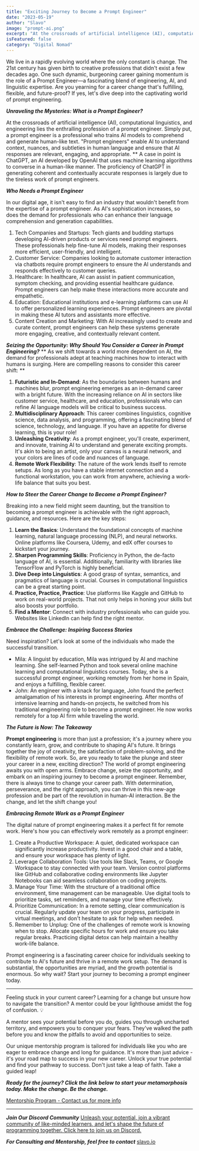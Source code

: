 ```yaml
---
title: "Exciting Journey to Become a Prompt Engineer"
date: "2023-05-19"
author: "Slavo"
image: "prompt-ai.png"
excerpt: "At the crossroads of artificial intelligence (AI), computational linguistics, and engineering lies the enthralling profession of a prompt engineer..."
isFeatured: false
category: "Digital Nomad"
---
```


We live in a rapidly evolving world where the only constant is change. The 21st century has given birth to creative professions that didn't exist a few decades ago. One such dynamic, burgeoning career gaining momentum is the role of a Prompt Engineer—a fascinating blend of engineering, AI, and linguistic expertise. Are you yearning for a career change that's fulfilling, flexible, and future-proof? If yes, let's dive deep into the captivating world of prompt engineering.

**_Unraveling the Mysteries: What is a Prompt Engineer?_**

At the crossroads of artificial intelligence (AI), computational linguistics, and engineering lies the enthralling profession of a prompt engineer. Simply put, a prompt engineer is a professional who trains AI models to comprehend and generate human-like text. "Prompt engineers" enable AI to understand context, nuances, and subtleties in human language and ensure that AI responses are relevant, engaging, and appropriate.
\*\*
A case in point is ChatGPT, an AI developed by OpenAI that uses machine learning algorithms to converse in a human-like manner. The proficiency of ChatGPT in generating coherent and contextually accurate responses is largely due to the tireless work of prompt engineers.

**_Who Needs a Prompt Engineer_**

In our digital age, it isn't easy to find an industry that wouldn't benefit from the expertise of a prompt engineer. As AI's sophistication increases, so does the demand for professionals who can enhance their language comprehension and generation capabilities.

1. Tech Companies and Startups: Tech giants and budding startups developing AI-driven products or services need prompt engineers. These professionals help fine-tune AI models, making their responses more efficient, user-friendly, and intelligent.
2. Customer Service: Companies looking to automate customer interaction via chatbots require prompt engineers to ensure the AI understands and responds effectively to customer queries.
3. Healthcare: In healthcare, AI can assist in patient communication, symptom checking, and providing essential healthcare guidance. Prompt engineers can help make these interactions more accurate and empathetic.
4. Education: Educational institutions and e-learning platforms can use AI to offer personalized learning experiences. Prompt engineers are pivotal in making these AI tutors and assistants more effective.
5. Content Creation and Marketing: With AI increasingly used to create and curate content, prompt engineers can help these systems generate more engaging, creative, and contextually relevant content.

**_Seizing the Opportunity: Why Should You Consider a Career in Prompt Engineering?_**
\*\*
As we shift towards a world more dependent on AI, the demand for professionals adept at teaching machines how to interact with humans is surging. Here are compelling reasons to consider this career shift:
\*\*

1. **Futuristic and In-Demand**: As the boundaries between humans and machines blur, prompt engineering emerges as an in-demand career with a bright future. With the increasing reliance on AI in sectors like customer service, healthcare, and education, professionals who can refine AI language models will be critical to business success.
2. **Multidisciplinary Approach**: This career combines linguistics, cognitive science, data analysis, and programming, offering a fascinating blend of science, technology, and language. If you have an appetite for diverse learning, this is your role!
3. **Unleashing Creativity**: As a prompt engineer, you'll create, experiment, and innovate, training AI to understand and generate exciting prompts. It's akin to being an artist, only your canvas is a neural network, and your colors are lines of code and nuances of language.
4. **Remote Work Flexibility**: The nature of the work lends itself to remote setups. As long as you have a stable internet connection and a functional workstation, you can work from anywhere, achieving a work-life balance that suits you best.

**_How to Steer the Career Change to Become a Prompt Engineer?_**

Breaking into a new field might seem daunting, but the transition to becoming a prompt engineer is achievable with the right approach, guidance, and resources. Here are the key steps:

1. **Learn the Basics**: Understand the foundational concepts of machine learning, natural language processing (NLP), and neural networks. Online platforms like Coursera, Udemy, and edX offer courses to kickstart your journey.
2. **Sharpen Programming Skills**: Proficiency in Python, the de-facto language of AI, is essential. Additionally, familiarity with libraries like TensorFlow and PyTorch is highly beneficial.
3. **Dive Deep into Linguistics**: A good grasp of syntax, semantics, and pragmatics of language is crucial. Courses in computational linguistics can be a great starting point.
4. **Practice, Practice, Practice**: Use platforms like Kaggle and GitHub to work on real-world projects. That not only helps in honing your skills but also boosts your portfolio.
5. **Find a Mentor**: Connect with industry professionals who can guide you. Websites like LinkedIn can help find the right mentor.

**_Embrace the Challenge: Inspiring Success Stories_**

Need inspiration? Let's look at some of the individuals who made the successful transition.

- Mila: A linguist by education, Mila was intrigued by AI and machine learning. She self-learned Python and took several online machine learning and computational linguistics courses. Today, she is a successful prompt engineer, working remotely from her home in Spain, and enjoys a fulfilling, flexible career.
- John: An engineer with a knack for language, John found the perfect amalgamation of his interests in prompt engineering. After months of intensive learning and hands-on projects, he switched from his traditional engineering role to become a prompt engineer. He now works remotely for a top AI firm while traveling the world.

**_The Future is Now: The Takeaway_**

**Prompt engineering** is more than just a profession; it's a journey where you constantly learn, grow, and contribute to shaping AI's future. It brings together the joy of creativity, the satisfaction of problem-solving, and the flexibility of remote work. So, are you ready to take the plunge and steer your career in a new, exciting direction? The world of prompt engineering awaits you with open arms. Embrace change, seize the opportunity, and embark on an inspiring journey to become a prompt engineer.
Remember, there is always time to change your career path. With determination, perseverance, and the right approach, you can thrive in this new-age profession and be part of the revolution in human-AI interaction. Be the change, and let the shift change you!

**_Embracing Remote Work as a Prompt Engineer_**

The digital nature of prompt engineering makes it a perfect fit for remote work. Here's how you can effectively work remotely as a prompt engineer:

1. Create a Productive Workspace: A quiet, dedicated workspace can significantly increase productivity. Invest in a good chair and a table, and ensure your workspace has plenty of light.
2. Leverage Collaboration Tools: Use tools like Slack, Teams, or Google Workspace to stay connected with your team. Version control platforms like GitHub and collaborative coding environments like Jupyter Notebooks can aid seamless collaboration on coding projects.
3. Manage Your Time: With the structure of a traditional office environment, time management can be manageable. Use digital tools to prioritize tasks, set reminders, and manage your time effectively.
4. Prioritize Communication: In a remote setting, clear communication is crucial. Regularly update your team on your progress, participate in virtual meetings, and don't hesitate to ask for help when needed.
5. Remember to Unplug: One of the challenges of remote work is knowing when to stop. Allocate specific hours for work and ensure you take regular breaks. Practicing digital detox can help maintain a healthy work-life balance.

Prompt engineering is a fascinating career choice for individuals seeking to contribute to AI's future and thrive in a remote work setup. The demand is substantial, the opportunities are myriad, and the growth potential is enormous. So why wait? Start your journey to becoming a prompt engineer today.

---

Feeling stuck in your current career? Learning for a change but unsure how to navigate the transition? A mentor could be your lighthouse amidst the fog of confusion. 💡

A mentor sees your potential before you do, guides you through uncharted territory, and empowers you to conquer your fears. They've walked the path before you and know the pitfalls to avoid and opportunities to seize.

Our unique mentorship program is tailored for individuals like you who are eager to embrace change and long for guidance. It's more than just advice - it's your road map to success in your new career.
Unlock your true potential and find your pathway to success. Don't just take a leap of faith. Take a guided leap!

**_Ready for the journey? Click the link below to start your metamorphosis today. Make the change. Be the change._**

[Mentorship Program - Contact us for more info](/contact)

---

**_Join Our Discord Community_** [Unleash your potential, join a vibrant community of like-minded learners, and let's shape the future of programming together. Click here to join us on Discord.](https://discord.gg/KXVHbAeb)

**_For Consulting and Mentorship, feel free to contact_** [slavo.io](/contact)
